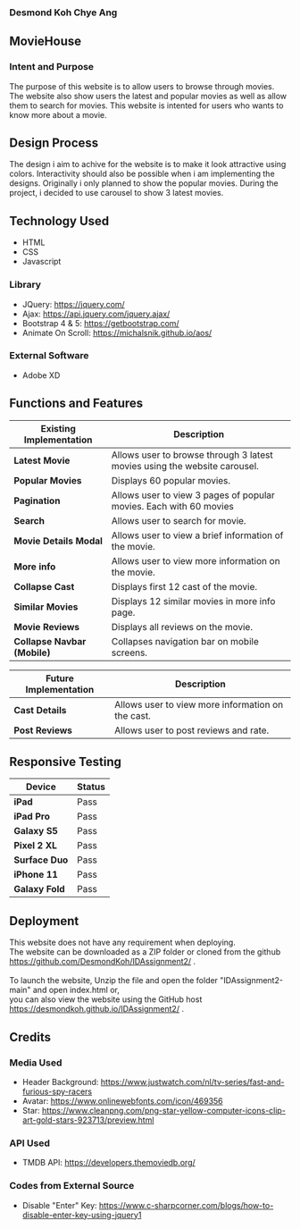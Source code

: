 ### Desmond Koh Chye Ang

## **MovieHouse**
### Intent and Purpose
The purpose of this website is to allow users to browse through movies. The website also show users the latest and popular movies as well as allow them to search for movies.
This website is intented for users who wants to know more about a movie.

## **Design Process**
The design i aim to achive for the website is to make it look attractive using colors. Interactivity should also be possible when i am implementing the designs.
Originally i only planned to show the popular movies. During the project, i decided to use carousel to show 3 latest movies.

## **Technology Used**
* HTML
* CSS
* Javascript

### Library
* JQuery: https://jquery.com/
* Ajax: https://api.jquery.com/jquery.ajax/
* Bootstrap 4 & 5: https://getbootstrap.com/
* Animate On Scroll: https://michalsnik.github.io/aos/

### External Software
* Adobe XD

## **Functions and Features**
**Existing Implementation** | Description
--------------- | --------------- 
**Latest Movie** | Allows user to browse through 3 latest movies using the website carousel.
**Popular Movies** | Displays 60 popular movies.
**Pagination** | Allows user to view 3 pages of popular movies. Each with 60 movies
**Search** | Allows user to search for movie.
**Movie Details Modal** | Allows user to view a brief information of the movie.
**More info** | Allows user to view more information on the movie.
**Collapse Cast** | Displays first 12 cast of the movie.
**Similar Movies** | Displays 12 similar movies in more info page.
**Movie Reviews** | Displays all reviews on the movie.
**Collapse Navbar (Mobile)** | Collapses navigation bar on mobile screens. 

**Future Implementation** | Description
--------------- | --------------- 
**Cast Details** | Allows user to view more information on the cast.
**Post Reviews** | Allows user to post reviews and rate.

## **Responsive Testing**
**Device** | Status
--------------- | --------------- 
**iPad** | Pass
**iPad Pro** | Pass
**Galaxy S5** | Pass
**Pixel 2 XL** | Pass
**Surface Duo** | Pass
**iPhone 11** | Pass
**Galaxy Fold** | Pass

## **Deployment**
This website does not have any requirement when deploying.\
The website can be downloaded as a ZIP folder or cloned from the github https://github.com/DesmondKoh/IDAssignment2/ .\
\
To launch the website, Unzip the file and open the folder "IDAssignment2-main" and open index.html or, \
you can also view the website using the GitHub host https://desmondkoh.github.io/IDAssignment2/ .

## **Credits**
### Media Used
* Header Background: https://www.justwatch.com/nl/tv-series/fast-and-furious-spy-racers
* Avatar: https://www.onlinewebfonts.com/icon/469356
* Star: https://www.cleanpng.com/png-star-yellow-computer-icons-clip-art-gold-stars-923713/preview.html

### API Used
* TMDB API: https://developers.themoviedb.org/

### Codes from External Source
* Disable "Enter" Key: https://www.c-sharpcorner.com/blogs/how-to-disable-enter-key-using-jquery1
